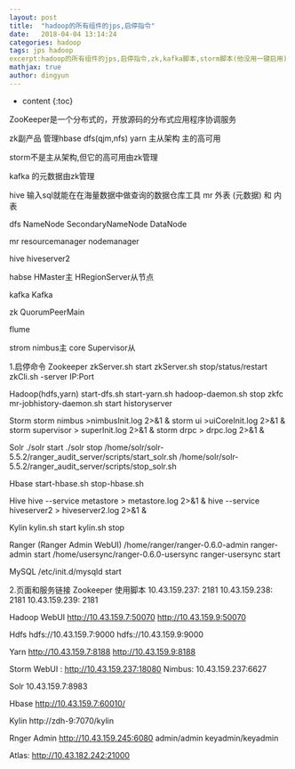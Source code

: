 ```yaml
---
layout: post
title:  "hadoop的所有组件的jps,启停指令"
date:   2018-04-04 13:14:24
categories: hadoop
tags: jps hadoop
excerpt:hadoop的所有组件的jps,启停指令,zk,kafka脚本,storm脚本(他没用一键启用)
mathjax: true
author: dingyun
---
```


* content
{:toc}

ZooKeeper是一个分布式的，开放源码的分布式应用程序协调服务

zk副产品 管理hbase  dfs(qjm,nfs)  yarn 主从架构  主的高可用

storm不是主从架构,但它的高可用由zk管理

kafka 的元数据由zk管理

hive   输入sql就能在在海量数据中做查询的数据仓库工具   mr
外表 (元数据) 和  内表   




dfs
NameNode
SecondaryNameNode
DataNode

mr
resourcemanager
nodemanager

hive
hiveserver2

habse
HMaster主
HRegionServer从节点

kafka
Kafka

zk
QuorumPeerMain

flume

strom
nimbus主
core
Supervisor从


1.启停命令
Zookeeper
zkServer.sh start
zkServer.sh stop/status/restart
zkCli.sh -server IP:Port

Hadoop(hdfs,yarn)
start-dfs.sh
start-yarn.sh
hadoop-daemon.sh stop zkfc
mr-jobhistory-daemon.sh start historyserver

Storm
storm nimbus >nimbusInit.log 2>&1 &
storm ui >uiCoreInit.log 2>&1 &
storm supervisor > superInit.log 2>&1 &
storm drpc > drpc.log 2>&1 &

Solr
./solr start
./solr stop
/home/solr/solr-5.5.2/ranger_audit_server/scripts/start_solr.sh
/home/solr/solr-5.5.2/ranger_audit_server/scripts/stop_solr.sh

Hbase
start-hbase.sh
stop-hbase.sh

Hive
hive --service metastore > metastore.log 2>&1 &
hive --service hiveserver2 > hiveserver2.log 2>&1 &

Kylin
kylin.sh start
kylin.sh stop

Ranger (Ranger Admin WebUI)
/home/ranger/ranger-0.6.0-admin
ranger-admin start
/home/usersync/ranger-0.6.0-usersync
ranger-usersync start

MySQL
/etc/init.d/mysqld start

2.页面和服务链接
Zookeeper   使用脚本
10.43.159.237: 2181
10.43.159.238: 2181
10.43.159.239: 2181

Hadoop WebUI
http://10.43.159.7:50070
http://10.43.159.9:50070

Hdfs
hdfs://10.43.159.7:9000
hdfs://10.43.159.9:9000

Yarn
http://10.43.159.7:8188
http://10.43.159.9:8188

Storm
WebUI :
http://10.43.159.237:18080
Nimbus:
10.43.159.237:6627

Solr
10.43.159.7:8983

Hbase
http://10.43.159.7:60010/

Kylin
http://zdh-9:7070/kylin

Rnger Admin
http://10.43.159.245:6080
admin/admin keyadmin/keyadmin

Atlas:
http://10.43.182.242:21000
